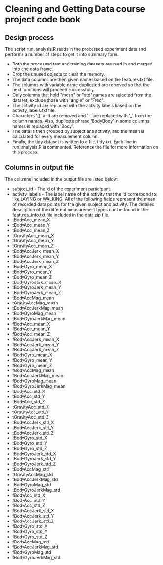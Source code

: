 # Cleaning and Getting Data course project code book
## Design process
The script run_analysis.R reads in the processed experiment data and performs a number of steps to get it into summary form.
* Both the processed test and training datasets are read in and merged into one data frame.
* Drop the unused objects to clear the memory.
* The data columns are then given names based on the features.txt file.
* The columns with variable name duplicated are removed so that the next functions will proceed successfully.
* Only columns that hold "mean" or "std" names are selected from the dataset, exclude those with "angle" or "Freq".
* The activity id are replaced with the activity labels based on the activity_labels.txt file.
* Characters '()' and are removed and '-' are replaced with '_' from the column names. Also, duplicate phrase 'BodyBody' in some columns names is replaced with 'Body'.
* The data is then grouped by subject and activity, and the mean is calculated for every measurement column.
* Finally, the tidy dataset is written to a file, tidy.txt.
Each line in run_analysis.R is commented. Reference the file for more information on this process.

## Columns in output file
The columns included in the output file are listed below:
* subject_id - The id of the experiment participant.
* activity_labels - The label name of the activity that the id correspond to, like LAYING or WALKING.
All of the following fields represent the mean of recorded data points for the given subject and activity. The detailed description of the different measurement types can be found in the features_info.txt file included in the data zip file.
* tBodyAcc_mean_X
* tBodyAcc_mean_Y
* tBodyAcc_mean_Z
* tGravityAcc_mean_X
* tGravityAcc_mean_Y
* tGravityAcc_mean_Z
* tBodyAccJerk_mean_X
* tBodyAccJerk_mean_Y
* tBodyAccJerk_mean_Z
* tBodyGyro_mean_X
* tBodyGyro_mean_Y
* tBodyGyro_mean_Z
* tBodyGyroJerk_mean_X
* tBodyGyroJerk_mean_Y
* tBodyGyroJerk_mean_Z
* tBodyAccMag_mean
* tGravityAccMag_mean
* tBodyAccJerkMag_mean
* tBodyGyroMag_mean
* tBodyGyroJerkMag_mean
* fBodyAcc_mean_X
* fBodyAcc_mean_Y
* fBodyAcc_mean_Z
* fBodyAccJerk_mean_X
* fBodyAccJerk_mean_Y
* fBodyAccJerk_mean_Z
* fBodyGyro_mean_X
* fBodyGyro_mean_Y
* fBodyGyro_mean_Z
* fBodyAccMag_mean
* fBodyAccJerkMag_mean
* fBodyGyroMag_mean
* fBodyGyroJerkMag_mean
* tBodyAcc_std_X
* tBodyAcc_std_Y
* tBodyAcc_std_Z
* tGravityAcc_std_X
* tGravityAcc_std_Y
* tGravityAcc_std_Z
* tBodyAccJerk_std_X
* tBodyAccJerk_std_Y
* tBodyAccJerk_std_Z
* tBodyGyro_std_X
* tBodyGyro_std_Y
* tBodyGyro_std_Z
* tBodyGyroJerk_std_X
* tBodyGyroJerk_std_Y
* tBodyGyroJerk_std_Z
* tBodyAccMag_std
* tGravityAccMag_std
* tBodyAccJerkMag_std
* tBodyGyroMag_std
* tBodyGyroJerkMag_std
* fBodyAcc_std_X
* fBodyAcc_std_Y
* fBodyAcc_std_Z
* fBodyAccJerk_std_X
* fBodyAccJerk_std_Y
* fBodyAccJerk_std_Z
* fBodyGyro_std_X
* fBodyGyro_std_Y
* fBodyGyro_std_Z
* fBodyAccMag_std
* fBodyAccJerkMag_std
* fBodyGyroMag_std
* fBodyGyroJerkMag_std